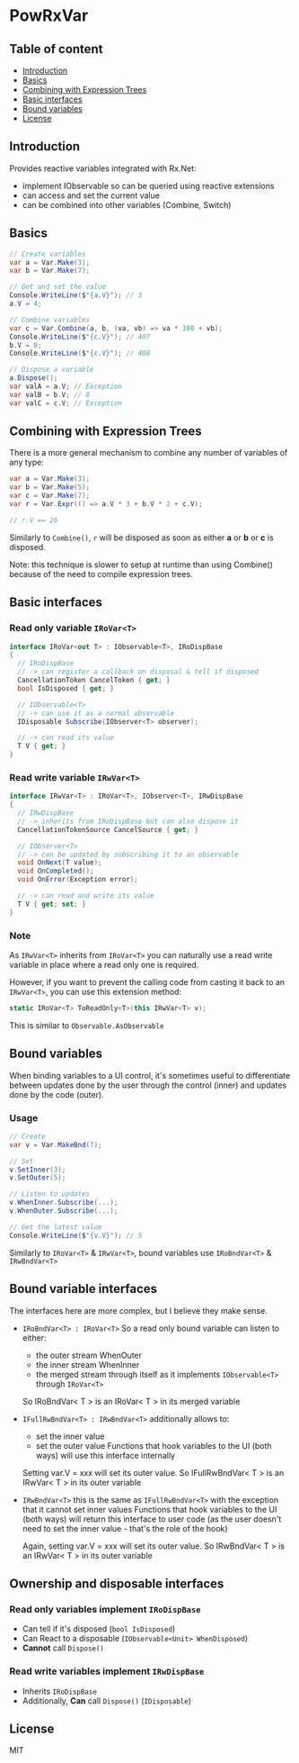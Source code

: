 # PowRxVar

## Table of content

- [Introduction](#introduction)
- [Basics](#basics)
- [Combining with Expression Trees](#combining-with-expression-trees)
- [Basic interfaces](#basic-interfaces)
- [Bound variables](#bound-variables)
- [License](#license)



## Introduction

Provides reactive variables integrated with Rx.Net:
- implement IObservable<T> so can be queried using reactive extensions
- can access and set the current value
- can be combined into other variables (Combine, Switch)



## Basics

```c#
// Create variables
var a = Var.Make(3);
var b = Var.Make(7);

// Get and set the value
Console.WriteLine($"{a.V}"); // 3
a.V = 4;

// Combine variables
var c = Var.Combine(a, b, (va, vb) => va * 100 + vb);
Console.WriteLine($"{c.V}"); // 407
b.V = 8;
Console.WriteLine($"{c.V}"); // 408

// Dispose a variable
a.Dispose();
var valA = a.V; // Exception
var valB = b.V; // 8
var valC = c.V; // Exception
```



## Combining with Expression Trees
There is a more general mechanism to combine any number of variables of any type:
```c#
var a = Var.Make(3);
var b = Var.Make(5);
var c = Var.Make(7);
var r = Var.Expr(() => a.V * 3 + b.V * 2 + c.V);

// r.V == 26
```
Similarly to ```Combine()```, ```r``` will be disposed as soon as either **a** or **b** or **c** is disposed.

Note: this technique is slower to setup at runtime than using Combine() because of the need to compile expression trees.


## Basic interfaces
### Read only variable ```IRoVar<T>```
```cs
interface IRoVar<out T> : IObservable<T>, IRoDispBase
{
  // IRoDispBase
  // -> can register a callback on disposal & tell if disposed
  CancellationToken CancelToken { get; }
  bool IsDisposed { get; }

  // IObservable<T>
  // -> can use it as a normal observable
  IDisposable Subscribe(IObserver<T> observer);

  // -> can read its value
  T V { get; }
}
```
### Read write variable ```IRwVar<T>```
```cs
interface IRwVar<T> : IRoVar<T>, IObserver<T>, IRwDispBase
{
  // IRwDispBase
  // -> inherits from IRoDispBase but can also dispose it
  CancellationTokenSource CancelSource { get; }

  // IObserver<T>
  // -> can be updated by subscribing it to an observable
  void OnNext(T value);
  void OnCompleted();
  void OnError(Exception error);

  // -> can read and write its value
  T V { get; set; }
}
```
### Note
As ```IRwVar<T>``` inherits from ```IRoVar<T>``` you can naturally use a read write variable in place where a read only one is required.

However, if you want to prevent the calling code from casting it back to an ```IRwVar<T>```, you can use this extension method:
```c#
static IRoVar<T> ToReadOnly<T>(this IRwVar<T> v);
```
This is similar to ```Observable.AsObservable```



## Bound variables
When binding variables to a UI control, it's sometimes useful to differentiate between updates done by the user through the control (inner) and updates done by the code (outer).

### Usage
```c#
// Create
var v = Var.MakeBnd(7);

// Set
v.SetInner(3);
v.SetOuter(5);

// Listen to updates
v.WhenInner.Subscribe(...);
v.WhenOuter.Subscribe(...);

// Get the latest value
Console.WriteLine($"{v.V}"); // 5
```

Similarly to ```IRoVar<T>``` & ```IRwVar<T>```, bound variables use ```IRoBndVar<T>``` & ```IRwBndVar<T>```



## Bound variable interfaces
The interfaces here are more complex, but I believe they make sense.

- ```IRoBndVar<T> : IRoVar<T>```
So a read only bound variable can listen to either:
  - the outer stream WhenOuter
  - the inner stream WhenInner
  - the merged stream through itself as it implements ```IObservable<T>``` through ```IRoVar<T>```

  So IRoBndVar< T > is an IRoVar< T > in its merged variable

- ```IFullRwBndVar<T> : IRwBndVar<T>```
  additionally allows to:
  - set the inner value
  - set the outer value
  Functions that hook variables to the UI (both ways) will use this interface internally

  Setting var.V = xxx will set its outer value.
  So IFullRwBndVar< T > is an IRwVar< T > in its outer variable

- ```IRwBndVar<T>```
  this is the same as ```IFullRwBndVar<T>``` with the exception that it cannot set inner values
  Functions that hook variables to the UI (both ways) will return this interface to user code (as the user doesn't need to set the inner value - that's the role of the hook)

  Again, setting var.V = xxx will set its outer value.
  So IRwBndVar< T > is an IRwVar< T > in its outer variable

## Ownership and disposable interfaces

### Read only variables implement ```IRoDispBase```
- Can tell if it's disposed (```bool IsDisposed```)
- Can React to a disposable (```IObservable<Unit> WhenDisposed```)
- **Cannot** call ```Dispose()```

### Read write variables implement ```IRwDispBase```
- Inherits ```IRoDispBase```
- Additionally, **Can** call ```Dispose()``` (```IDisposable```)



## License

MIT
